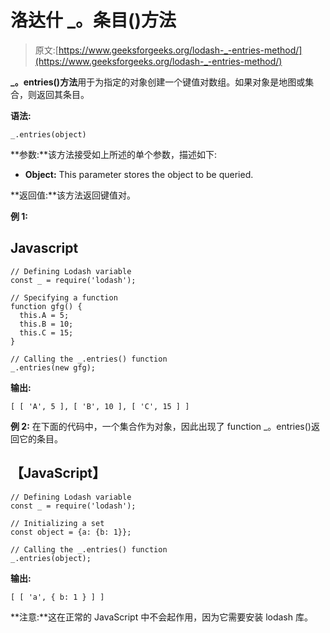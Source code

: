 # 洛达什 _。条目()方法

> 原文:[https://www.geeksforgeeks.org/lodash-_-entries-method/](https://www.geeksforgeeks.org/lodash-_-entries-method/)

**_。entries()方法**用于为指定的对象创建一个键值对数组。如果对象是地图或集合，则返回其条目。

**语法:**

```
_.entries(object)
```

**参数:**该方法接受如上所述的单个参数，描述如下:

*   **Object:** This parameter stores the object to be queried.

**返回值:**该方法返回键值对。

**例 1:**

## Javascript

```
// Defining Lodash variable
const _ = require('lodash');

// Specifying a function
function gfg() {
  this.A = 5;
  this.B = 10;
  this.C = 15;
}

// Calling the _.entries() function
_.entries(new gfg);
```

**输出:**

```
[ [ 'A', 5 ], [ 'B', 10 ], [ 'C', 15 ] ]
```

**例 2:** 在下面的代码中，一个集合作为对象，因此出现了 function _。entries()返回它的条目。

## 【JavaScript】

```
// Defining Lodash variable
const _ = require('lodash');

// Initializing a set
const object = {a: {b: 1}};

// Calling the _.entries() function
_.entries(object);
```

**输出:**

```
[ [ 'a', { b: 1 } ] ]
```

**注意:**这在正常的 JavaScript 中不会起作用，因为它需要安装 lodash 库。